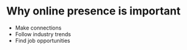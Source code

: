 # Why online presence is important

- Make connections
- Follow industry trends
- Find job opportunities

